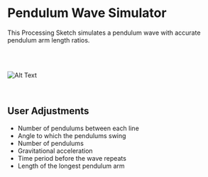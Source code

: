 # Pendulum Wave Simulator

This Processing Sketch simulates a pendulum wave with accurate pendulum arm length ratios.

<br>

<br>

![Alt Text](https://github.com/VictorSuciu/README-Assets/blob/master/Pendulum/PendulumGifHD.gif)

<br>

## User Adjustments

* Number of pendulums between each line
* Angle to which the pendulums swing
* Number of pendulums
* Gravitational acceleration
* Time period before the wave repeats
* Length of the longest pendulum arm
